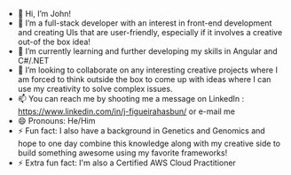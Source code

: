 - 👋 Hi, I’m John!
- 👀 I’m a full-stack developer with an interest in front-end development and creating UIs that are user-friendly, especially if it involves a creative out-of the box idea! 
- 🌱 I’m currently learning and further developing my skills in Angular and C#/.NET
- 💞️ I’m looking to collaborate on any interesting creative projects where I am forced to think outside the box to come up with ideas where I can use my creativity to solve complex issues.
- 📫 You can reach me by shooting me a message on LinkedIn : https://www.linkedin.com/in/j-figueirahasbun/ or e-mail me
- 😄 Pronouns: He/Him
- ⚡ Fun fact: I also have a background in Genetics and Genomics and hope to one day combine this knowledge along with my creative side to build something awesome using my favorite frameworks! 
- ⚡ Extra fun fact: I'm also a Certified AWS Cloud Practitioner 
